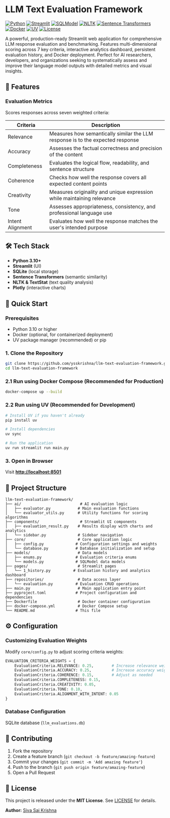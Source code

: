 # LLM Text Evaluation Framework

[![Python](https://img.shields.io/badge/Python-3.10+-blue.svg)](https://www.python.org/downloads/)
[![Streamlit](https://img.shields.io/badge/Streamlit-1.48+-red.svg)](https://streamlit.io/)
[![SQLModel](https://img.shields.io/badge/SQLModel-0.0.24-lightblue.svg)](https://sqlmodel.tiangolo.com/)
[![NLTK](https://img.shields.io/badge/NLTK-3.9.1-yellow.svg)](https://www.nltk.org/)
[![Sentence Transformers](https://img.shields.io/badge/SentenceTransformers-5.1.0-purple.svg)](https://www.sbert.net/)
[![Docker](https://img.shields.io/badge/Docker-Ready-blue.svg)](https://docker.com/)
[![UV](https://img.shields.io/badge/UV-Package%20Manager-green.svg)](https://docs.astral.sh/uv/)
[![License](https://img.shields.io/badge/License-MIT-green.svg)](LICENSE)

A powerful, production-ready Streamlit web application for comprehensive LLM response evaluation and benchmarking. Features multi-dimensional scoring across 7 key criteria, interactive analytics dashboard, persistent evaluation history, and Docker deployment. Perfect for AI researchers, developers, and organizations seeking to systematically assess and improve their language model outputs with detailed metrics and visual insights.

## 📌 Features

### **Evaluation Metrics**

Scores responses across seven weighted criteria:

| Criteria         | Description                                                                         |
| ---------------- | ----------------------------------------------------------------------------------- |
| Relevance        | Measures how semantically similar the LLM response is to the expected response      |
| Accuracy         | Assesses the factual correctness and precision of the content                       |
| Completeness     | Evaluates the logical flow, readability, and sentence structure                     |
| Coherence        | Checks how well the response covers all expected content points                     |
| Creativity       | Measures originality and unique expression while maintaining relevance              |
| Tone             | Assesses appropriateness, consistency, and professional language use                |
| Intent Alignment | Evaluates how well the response matches the user's intended purpose                 |

## 🛠 Tech Stack

* **Python 3.10+**
* **Streamlit** (UI)
* **SQLite** (local storage)
* **Sentence Transformers** (semantic similarity)
* **NLTK & TextStat** (text quality analysis)
* **Plotly** (interactive charts)

## 🚀 Quick Start

### **Prerequisites**
- Python 3.10 or higher
- Docker (optional, for containerized deployment)
- UV package manager (recommended) or pip

### **1. Clone the Repository**

```bash
git clone https://github.com/ysskrishna/llm-text-evaluation-framework.git
cd llm-text-evaluation-framework
```

### **2.1 Run using Docker Compose (Recommended for Production)**
```bash
docker-compose up --build
```


### **2.2 Run using UV (Recommended for Development)**
```bash
# Install UV if you haven't already
pip install uv

# Install dependencies
uv sync

# Run the application
uv run streamlit run main.py
```


### **3. Open in Browser**

Visit **[http://localhost:8501](http://localhost:8501)**


## 📂 Project Structure

```
llm-text-evaluation-framework/
├── ai/                          # AI evaluation logic
│   ├── evaluator.py            # Main evaluation functions
│   └── evaluator_utils.py      # Utility functions for scoring algorithms
├── components/                  # Streamlit UI components
│   ├── evaluation_result.py    # Results display with charts and analytics
│   └── sidebar.py              # Sidebar navigation
├── core/                       # Core application logic
│   ├── config.py              # Configuration settings and weights
│   └── database.py            # Database initialization and setup
├── models/                     # Data models
│   ├── enums.py               # Evaluation criteria enums
│   └── models.py              # SQLModel data models
├── pages/                      # Streamlit pages
│   └── 1_history.py          # Evaluation history and analytics dashboard
├── repositories/               # Data access layer
│   └── evaluation.py          # Evaluation CRUD operations
├── main.py                     # Main application entry point
├── pyproject.toml             # Project configuration and dependencies
├── Dockerfile                  # Docker container configuration
├── docker-compose.yml          # Docker Compose setup
└── README.md                  # This file
```


## ⚙️ Configuration

### **Customizing Evaluation Weights**
Modify `core/config.py` to adjust scoring criteria weights:

```python
EVALUATION_CRITERIA_WEIGHTS = {
    EvaluationCriteria.RELEVANCE: 0.25,        # Increase relevance weight
    EvaluationCriteria.ACCURACY: 0.25,         # Increase accuracy weight
    EvaluationCriteria.COHERENCE: 0.15,        # Adjust as needed
    EvaluationCriteria.COMPLETENESS: 0.15,
    EvaluationCriteria.CREATIVITY: 0.05,
    EvaluationCriteria.TONE: 0.10,
    EvaluationCriteria.ALIGNMENT_WITH_INTENT: 0.05
}
```

### **Database Configuration**
SQLite database (`llm_evaluations.db`)


## 🤝 Contributing

1. Fork the repository
2. Create a feature branch (`git checkout -b feature/amazing-feature`)
3. Commit your changes (`git commit -m 'Add amazing feature'`)
4. Push to the branch (`git push origin feature/amazing-feature`)
5. Open a Pull Request


## 📜 License

This project is released under the **MIT License**.
See [LICENSE](LICENSE) for details.

**Author:** [Siva Sai Krishna](https://github.com/ysskrishna)